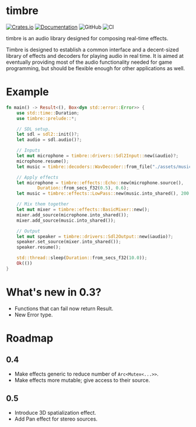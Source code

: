 timbre
======

[![Crates.io](https://img.shields.io/crates/v/timbre)](https://crates.io/crates/timbre)
[![Documentation](https://docs.rs/timbre/badge.svg)](https://docs.rs/timbre/)
![GitHub](https://img.shields.io/github/license/Antigroup/timbre)
![CI](https://github.com/thoren-d/timbre/workflows/CI/badge.svg?branch=develop)

timbre is an audio library designed for composing real-time effects.

Timbre is designed to establish a common interface and a decent-sized
library of effects and decoders for playing audio in real time. It is aimed
at eventually providing most of the audio functionality needed for game
programming, but should be flexible enough for other applications as well.

# Example

```rust
fn main() -> Result<(), Box<dyn std::error::Error>> {
    use std::time::Duration;
    use timbre::prelude::*;

    // SDL setup.
    let sdl = sdl2::init()?;
    let audio = sdl.audio()?;

    // Inputs
    let mut microphone = timbre::drivers::Sdl2Input::new(&audio)?;
    microphone.resume();
    let music = timbre::decoders::WavDecoder::from_file("./assets/music-stereo-f32.wav")?;

    // Apply effects
    let microphone = timbre::effects::Echo::new(microphone.source(),
            Duration::from_secs_f32(0.5), 0.6);
    let music = timbre::effects::LowPass::new(music.into_shared(), 200.0);

    // Mix them together
    let mut mixer = timbre::effects::BasicMixer::new();
    mixer.add_source(microphone.into_shared());
    mixer.add_source(music.into_shared());

    // Output
    let mut speaker = timbre::drivers::Sdl2Output::new(&audio)?;
    speaker.set_source(mixer.into_shared());
    speaker.resume();

    std::thread::sleep(Duration::from_secs_f32(10.0));
    Ok(())
}
```

# What's new in 0.3?

* Functions that can fail now return Result.
* New Error type.

# Roadmap

## 0.4

* Make effects generic to reduce number of `Arc<Mutex<...>>`.
* Make effects more mutable; give access to their source.

## 0.5

* Introduce 3D spatialization effect.
* Add Pan effect for stereo sources.
